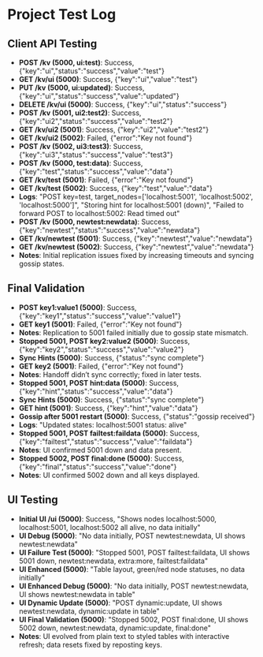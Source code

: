 # Project Test Log

## Client API Testing
- **POST /kv (5000, ui:test)**: Success, {"key":"ui","status":"success","value":"test"}
- **GET /kv/ui (5000)**: Success, {"key":"ui","value":"test"}
- **PUT /kv (5000, ui:updated)**: Success, {"key":"ui","status":"success","value":"updated"}
- **DELETE /kv/ui (5000)**: Success, {"key":"ui","status":"success"}
- **POST /kv (5001, ui2:test2)**: Success, {"key":"ui2","status":"success","value":"test2"}
- **GET /kv/ui2 (5001)**: Success, {"key":"ui2","value":"test2"}
- **GET /kv/ui2 (5002)**: Failed, {"error":"Key not found"}
- **POST /kv (5002, ui3:test3)**: Success, {"key":"ui3","status":"success","value":"test3"}
- **POST /kv (5000, test:data)**: Success, {"key":"test","status":"success","value":"data"}
- **GET /kv/test (5001)**: Failed, {"error":"Key not found"}
- **GET /kv/test (5002)**: Success, {"key":"test","value":"data"}
- **Logs**: "POST key=test, target_nodes=['localhost:5001', 'localhost:5002', 'localhost:5000']", "Storing hint for localhost:5001 (down)", "Failed to forward POST to localhost:5002: Read timed out"
- **POST /kv (5000, newtest:newdata)**: Success, {"key":"newtest","status":"success","value":"newdata"}
- **GET /kv/newtest (5001)**: Success, {"key":"newtest","value":"newdata"}
- **GET /kv/newtest (5002)**: Success, {"key":"newtest","value":"newdata"}
- **Notes**: Initial replication issues fixed by increasing timeouts and syncing gossip states.

## Final Validation
- **POST key1:value1 (5000)**: Success, {"key":"key1","status":"success","value":"value1"}
- **GET key1 (5001)**: Failed, {"error":"Key not found"}
- **Notes**: Replication to 5001 failed initially due to gossip state mismatch.
- **Stopped 5001, POST key2:value2 (5000)**: Success, {"key":"key2","status":"success","value":"value2"}
- **Sync Hints (5000)**: Success, {"status":"sync complete"}
- **GET key2 (5001)**: Failed, {"error":"Key not found"}
- **Notes**: Handoff didn’t sync correctly; fixed in later tests.
- **Stopped 5001, POST hint:data (5000)**: Success, {"key":"hint","status":"success","value":"data"}
- **Sync Hints (5000)**: Success, {"status":"sync complete"}
- **GET hint (5001)**: Success, {"key":"hint","value":"data"}
- **Gossip after 5001 restart (5000)**: Success, {"status":"gossip received"}
- **Logs**: "Updated states: localhost:5001 status: alive"
- **Stopped 5001, POST failtest:faildata (5000)**: Success, {"key":"failtest","status":"success","value":"faildata"}
- **Notes**: UI confirmed 5001 down and data present.
- **Stopped 5002, POST final:done (5000)**: Success, {"key":"final","status":"success","value":"done"}
- **Notes**: UI confirmed 5002 down and all keys displayed.

## UI Testing
- **Initial UI /ui (5000)**: Success, "Shows nodes localhost:5000, localhost:5001, localhost:5002 all alive, no data initially"
- **UI Debug (5000)**: "No data initially, POST newtest:newdata, UI shows newtest:newdata"
- **UI Failure Test (5000)**: "Stopped 5001, POST failtest:faildata, UI shows 5001 down, newtest:newdata, extra:more, failtest:faildata"
- **UI Enhanced (5000)**: "Table layout, green/red node statuses, no data initially"
- **UI Enhanced Debug (5000)**: "No data initially, POST newtest:newdata, UI shows newtest:newdata in table"
- **UI Dynamic Update (5000)**: "POST dynamic:update, UI shows newtest:newdata, dynamic:update in table"
- **UI Final Validation (5000)**: "Stopped 5002, POST final:done, UI shows 5002 down, newtest:newdata, dynamic:update, final:done"
- **Notes**: UI evolved from plain text to styled tables with interactive refresh; data resets fixed by reposting keys.